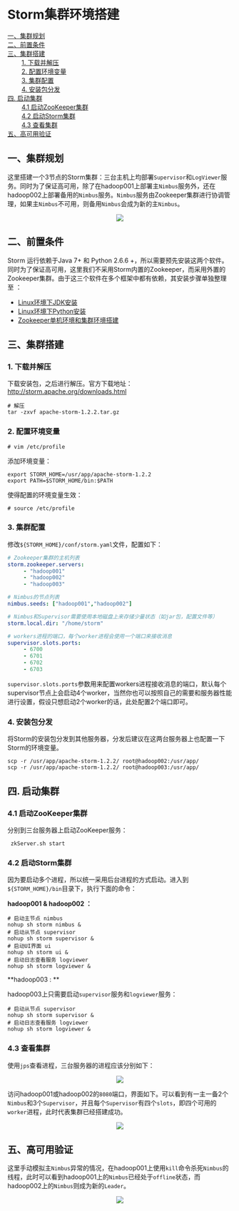 # Storm集群环境搭建

<nav>
<a href="#一集群规划">一、集群规划</a><br/>
<a href="#二前置条件">二、前置条件</a><br/>
<a href="#三集群搭建">三、集群搭建</a><br/>
&nbsp;&nbsp;&nbsp;&nbsp;&nbsp;&nbsp;&nbsp;&nbsp;<a href="#1-下载并解压">1. 下载并解压</a><br/>
&nbsp;&nbsp;&nbsp;&nbsp;&nbsp;&nbsp;&nbsp;&nbsp;<a href="#2-配置环境变量">2. 配置环境变量</a><br/>
&nbsp;&nbsp;&nbsp;&nbsp;&nbsp;&nbsp;&nbsp;&nbsp;<a href="#3-集群配置">3. 集群配置</a><br/>
&nbsp;&nbsp;&nbsp;&nbsp;&nbsp;&nbsp;&nbsp;&nbsp;<a href="#4-安装包分发">4. 安装包分发</a><br/>
<a href="#四-启动集群">四. 启动集群</a><br/>
&nbsp;&nbsp;&nbsp;&nbsp;&nbsp;&nbsp;&nbsp;&nbsp;<a href="#41-启动ZooKeeper集群">4.1 启动ZooKeeper集群</a><br/>
&nbsp;&nbsp;&nbsp;&nbsp;&nbsp;&nbsp;&nbsp;&nbsp;<a href="#42-启动Storm集群">4.2 启动Storm集群</a><br/>
&nbsp;&nbsp;&nbsp;&nbsp;&nbsp;&nbsp;&nbsp;&nbsp;<a href="#43-查看集群">4.3 查看集群</a><br/>
<a href="#五高可用验证">五、高可用验证</a><br/>
</nav>







## 一、集群规划

这里搭建一个3节点的Storm集群：三台主机上均部署`Supervisor`和`LogViewer`服务。同时为了保证高可用，除了在hadoop001上部署主`Nimbus`服务外，还在hadoop002上部署备用的`Nimbus`服务。`Nimbus`服务由Zookeeper集群进行协调管理，如果主`Nimbus`不可用，则备用`Nimbus`会成为新的主`Nimbus`。

<div align="center"> <img  src="https://github.com/heibaiying/BigData-Notes/blob/master/pictures/storm-集群规划.png"/> </div>

## 二、前置条件

Storm 运行依赖于Java 7+ 和 Python 2.6.6 +，所以需要预先安装这两个软件。同时为了保证高可用，这里我们不采用Storm内置的Zookeeper，而采用外置的Zookeeper集群。由于这三个软件在多个框架中都有依赖，其安装步骤单独整理至 ：

- [Linux环境下JDK安装](https://github.com/heibaiying/BigData-Notes/blob/master/notes/installation/Linux下JDK安装.md)
- [Linux环境下Python安装](https://github.com/heibaiying/BigData-Notes/blob/master/notes/installation/Linux下Python安装.md)
- [Zookeeper单机环境和集群环境搭建](https://github.com/heibaiying/BigData-Notes/blob/master/notes/installation/Zookeeper单机环境和集群环境搭建.md)



## 三、集群搭建

### 1. 下载并解压

下载安装包，之后进行解压。官方下载地址：http://storm.apache.org/downloads.html 

```shell
# 解压
tar -zxvf apache-storm-1.2.2.tar.gz

```

### 2. 配置环境变量

```shell
# vim /etc/profile
```

添加环境变量：

```shell
export STORM_HOME=/usr/app/apache-storm-1.2.2
export PATH=$STORM_HOME/bin:$PATH
```

使得配置的环境变量生效：

```shell
# source /etc/profile
```

### 3. 集群配置

修改`${STORM_HOME}/conf/storm.yaml`文件，配置如下：

```yaml
# Zookeeper集群的主机列表
storm.zookeeper.servers:
     - "hadoop001"
     - "hadoop002"
     - "hadoop003"

# Nimbus的节点列表
nimbus.seeds: ["hadoop001","hadoop002"]

# Nimbus和Supervisor需要使用本地磁盘上来存储少量状态（如jar包，配置文件等）
storm.local.dir: "/home/storm"

# workers进程的端口，每个worker进程会使用一个端口来接收消息
supervisor.slots.ports:
     - 6700
     - 6701
     - 6702
     - 6703
```

`supervisor.slots.ports`参数用来配置workers进程接收消息的端口，默认每个supervisor节点上会启动4个worker，当然你也可以按照自己的需要和服务器性能进行设置，假设只想启动2个worker的话，此处配置2个端口即可。

### 4. 安装包分发

将Storm的安装包分发到其他服务器，分发后建议在这两台服务器上也配置一下Storm的环境变量。

```shell
scp -r /usr/app/apache-storm-1.2.2/ root@hadoop002:/usr/app/
scp -r /usr/app/apache-storm-1.2.2/ root@hadoop003:/usr/app/
```



## 四. 启动集群

### 4.1 启动ZooKeeper集群

分别到三台服务器上启动ZooKeeper服务：

```shell
 zkServer.sh start
```

### 4.2 启动Storm集群

因为要启动多个进程，所以统一采用后台进程的方式启动。进入到`${STORM_HOME}/bin`目录下，执行下面的命令：

**hadoop001 & hadoop002 ：**

```shell
# 启动主节点 nimbus
nohup sh storm nimbus &
# 启动从节点 supervisor 
nohup sh storm supervisor &
# 启动UI界面 ui  
nohup sh storm ui &
# 启动日志查看服务 logviewer 
nohup sh storm logviewer &
```

**hadoop003 : **

hadoop003上只需要启动`supervisor`服务和`logviewer`服务：

```shell
# 启动从节点 supervisor 
nohup sh storm supervisor &
# 启动日志查看服务 logviewer 
nohup sh storm logviewer &
```



### 4.3 查看集群

使用`jps`查看进程，三台服务器的进程应该分别如下：

<div align="center"> <img  src="https://github.com/heibaiying/BigData-Notes/blob/master/pictures/storm-集群-shell.png"/> </div>



访问hadoop001或hadoop002的`8080`端口，界面如下。可以看到有一主一备2个`Nimbus`和3个`Supervisor`，并且每个`Supervisor`有四个`slots`，即四个可用的`worker`进程，此时代表集群已经搭建成功。

<div align="center"> <img  src="https://github.com/heibaiying/BigData-Notes/blob/master/pictures/storm-集群搭建1.png"/> </div>



## 五、高可用验证

这里手动模拟主`Nimbus`异常的情况，在hadoop001上使用`kill`命令杀死`Nimbus`的线程，此时可以看到hadoop001上的`Nimbus`已经处于`offline`状态，而hadoop002上的`Nimbus`则成为新的`Leader`。

<div align="center"> <img  src="https://github.com/heibaiying/BigData-Notes/blob/master/pictures/storm集群搭建2.png"/> </div>
